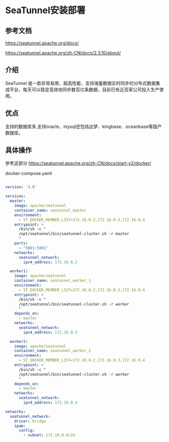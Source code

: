 # SeaTunnel安装部署

## 参考文档
https://seatunnel.apache.org/docs/


https://seatunnel.apache.org/zh-CN/docs/2.3.10/about/

## 介绍

SeaTunnel 是一款非常易用、超高性能、支持海量数据实时同步的分布式数据集成平台，每天可以稳定高效地同步数百亿条数据，目前已有近百家公司投入生产使用。

## 优点

支持的数据库多,支持oracle、mysql还包括达梦、kingbase、oceanbase等国产数据库。


## 具体操作

参考这部分
https://seatunnel.apache.org/zh-CN/docs/start-v2/docker/


docker-compose.yaml
```yaml

version: '3.8'

services:
  master:
    image: apache/seatunnel
    container_name: seatunnel_master
    environment:
      - ST_DOCKER_MEMBER_LIST=172.16.0.2,172.16.0.3,172.16.0.4
    entrypoint: >
      /bin/sh -c "
      /opt/seatunnel/bin/seatunnel-cluster.sh -r master
      "    
    ports:
      - "5801:5801"
    networks:
      seatunnel_network:
        ipv4_address: 172.16.0.2

  worker1:
    image: apache/seatunnel
    container_name: seatunnel_worker_1
    environment:
      - ST_DOCKER_MEMBER_LIST=172.16.0.2,172.16.0.3,172.16.0.4
    entrypoint: >
      /bin/sh -c "
      /opt/seatunnel/bin/seatunnel-cluster.sh -r worker
      " 
    depends_on:
      - master
    networks:
      seatunnel_network:
        ipv4_address: 172.16.0.3

  worker2:
    image: apache/seatunnel
    container_name: seatunnel_worker_2
    environment:
      - ST_DOCKER_MEMBER_LIST=172.16.0.2,172.16.0.3,172.16.0.4
    entrypoint: >
      /bin/sh -c "
      /opt/seatunnel/bin/seatunnel-cluster.sh -r worker
      " 
    depends_on:
      - master
    networks:
      seatunnel_network:
        ipv4_address: 172.16.0.4

networks:
  seatunnel_network:
    driver: bridge
    ipam:
      config:
        - subnet: 172.16.0.0/24

```
